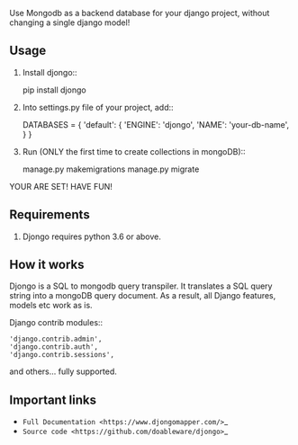 Use Mongodb as a backend database for your django project, without changing a
single django model!

Usage
-----

1. Install djongo::

      pip install djongo

2. Into settings.py file of your project, add::

      DATABASES = {
           'default': {
               'ENGINE': 'djongo',
               'NAME': 'your-db-name',
           }
       }

3. Run (ONLY the first time to create collections in mongoDB)::

      manage.py makemigrations
      manage.py migrate

YOUR ARE SET! HAVE FUN!

Requirements
------------

1. Djongo requires python 3.6 or above.


How it works
------------

Djongo is a SQL to mongodb query transpiler. It translates a SQL query string
into a mongoDB query document. As a result, all Django features, models etc
work as is.

Django contrib modules::

    'django.contrib.admin',
    'django.contrib.auth',
    'django.contrib.sessions',

and others... fully supported.

Important links
---------------

* `Full Documentation <https://www.djongomapper.com/>`_
* `Source code <https://github.com/doableware/djongo>`_
